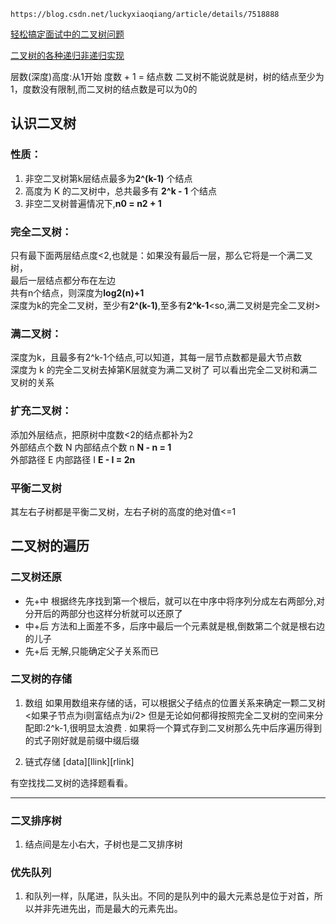 
    https://blog.csdn.net/luckyxiaoqiang/article/details/7518888

[轻松搞定面试中的二叉树问题](https://blog.csdn.net/luckyxiaoqiang/article/details/7518888)

[二叉树的各种递归非递归实现](http://blog.csdn.net/beitiandijun/article/category/1298621)


层数(深度)高度:从1开始
度数 + 1 = 结点数
二叉树不能说就是树，树的结点至少为1，度数没有限制,而二叉树的结点数是可以为0的
## 认识二叉树
### 性质：
   1. 非空二叉树第k层结点最多为**2^(k-1)** 个结点
   2. 高度为 K 的二叉树中，总共最多有 **2^k - 1** 个结点
   3. 非空二叉树普遍情况下,**n0 = n2 + 1**

### 完全二叉树：
   只有最下面两层结点度<2,也就是：如果没有最后一层，那么它将是一个满二叉树，</br>
   最后一层结点都分布在左边</br>
   共有n个结点，则深度为**log2(n)+1**</br>
   深度为k的完全二叉树，至少有**2^(k-1)**,至多有**2^k-1**<so,满二叉树是完全二叉树>

### 满二叉树：
   深度为k，且最多有2^k-1个结点,可以知道，其每一层节点数都是最大节点数</br>
   深度为 k 的完全二叉树去掉第K层就变为满二叉树了
       可以看出完全二叉树和满二叉树的关系

### 扩充二叉树：
   添加外层结点，把原树中度数<2的结点都补为2</br>
   外部结点个数 N 内部结点个数 n     **N - n = 1**</br>
   外部路径 E 内部路径 I             **E - I = 2n**</br>

### 平衡二叉树
   其左右子树都是平衡二叉树，左右子树的高度的绝对值<=1


## 二叉树的遍历

### 二叉树还原
* 先+中
    根据终先序找到第一个根后，就可以在中序中将序列分成左右两部分,对分开后的两部分也这样分析就可以还原了
* 中+后
    方法和上面差不多，后序中最后一个元素就是根,倒数第二个就是根右边的儿子
* 先+后
   无解,只能确定父子关系而已

### 二叉树的存储
1. 数组
   如果用数组来存储的话，可以根据父子结点的位置关系来确定一颗二叉树<如果子节点为i则富结点为i/2>
   但是无论如何都得按照完全二叉树的空间来分配即:2^k-1,很明显太浪费
   . 如果将一个算式存到二叉树那么先中后序遍历得到的式子刚好就是前缀中缀后缀

2. 链式存储
   [data][llink][rlink]

有空找找二叉树的选择题看看。

***

### 二叉排序树
1. 结点间是左小右大，子树也是二叉排序树
### 优先队列
1. 和队列一样，队尾进，队头出。不同的是队列中的最大元素总是位于对首，所以并非先进先出，而是最大的元素先出。

